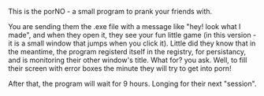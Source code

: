 This is the porNO - a small program to prank your friends with.

You are sending them the .exe file with a message like "hey! look what I made", and when they open it, they see your fun little game (in this version - it is a small window that jumps when you click it). Little did they know that in the meantime, the program registerd itself in the registry, for persistancy, and is monitoring their other window's title. What for? you ask. Well, to fill their screen with error boxes the minute they will try to get into porn!

After that, the program will wait for 9 hours. Longing for their next "session".
